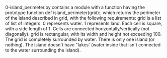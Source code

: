 0-island_perimeter.py contains a module with a function having the prototype function def island_perimeter(grid):, which returns the perimeter of the island described in grid, with the following requirements:
grid is a list of list of integers:
0 represents water.
1 represents land.
Each cell is square, with a side length of 1.
Cells are connected horizontally/vertically (not diagonally).
grid is rectangular, with its width and height not exceeding 100.
The grid is completely surrounded by water.
There is only one island (or nothing).
The island doesn't have "lakes' (water inside that isn't connected to the water surrounding the island).
